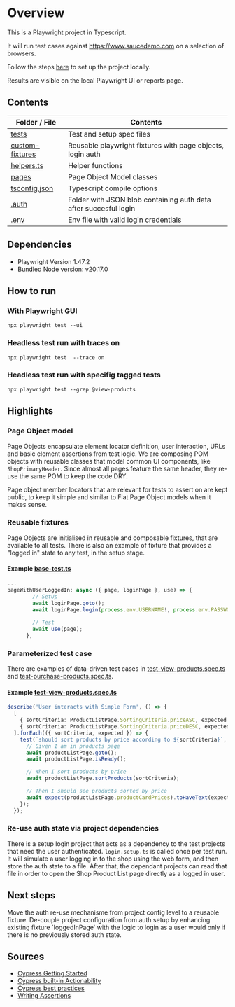 # Overview

This is a Playwright project in Typescript.

It will run test cases against https://www.saucedemo.com on a selection of browsers.

Follow the steps [here](https://playwright.dev/docs/intro) to set up the project locally.

Results are visible on the local Playwright UI or reports page.


## Contents


| **Folder / File**                                                                                                          | **Contents**                                                   |
|----------------------------------------------------------------------------------------------------------------------------|----------------------------------------------------------------|
| [tests](tests)                             | Test and setup spec files                           |
| [custom-fixtures](tests/custom-fixtures)                             | Reusable playwright fixtures with page objects, login auth                           |
| [helpers.ts](tests/helpers.ts)                             | Helper functions                          |
| [pages](tests/pages)                 | Page Object Model classes              |
| [tsconfig.json](tsconfig.json)                 | Typescript compile options               |
| [.auth](.auth)                 | Folder with JSON blob containing auth data after succesful login               |
| [.env](.env)                 | Env file with valid login credentials               |


## Dependencies

- Playwright Version 1.47.2
- Bundled Node version: v20.17.0

## How to run
### With Playwright GUI
`npx playwright test --ui`

### Headless test run with traces on
`npx playwright test  --trace on`

### Headless test run with specifig tagged tests
`npx playwright test --grep @view-products`

## Highlights

### Page Object model
Page Objects encapsulate element locator definition, user interaction, URLs and basic element assertions from test logic. We are composing POM objects with reusable classes that model common UI components, like `ShopPrimaryHeader`. Since almost all pages feature the same header, they re-use the same POM to keep the code DRY.

Page object member locators that are relevant for tests to assert on are kept public, to keep it simple and similar to Flat Page Object models when it makes sense.

### Reusable fixtures
Page Objects are initialised in reusable and composable fixtures, that are available to all tests. There is also an example of fixture that provides a "logged in" state to any test, in the setup stage.

#### Example [base-test.ts](ttests/custom-fixtures/base-test.ts)
```typescript
...
pageWithUserLoggedIn: async ({ page, loginPage }, use) => {
        // SetUp
        await loginPage.goto();
        await loginPage.login(process.env.USERNAME!, process.env.PASSWORD!);
        
        // Test
        await use(page);
      },

```


### Parameterized test case
There are examples of data-driven test cases in [test-view-products.spec.ts](tests/test-view-products.spec.ts) and [test-purchase-products.spec.ts](tests/test-purchase-products.spec.ts).

#### Example [test-view-products.spec.ts](tests/test-view-products.spec.ts)
```typescript
describe('User interacts with Simple Form', () => {
  [
    { sortCriteria: ProductListPage.SortingCriteria.priceASC, expected: ["$7.99", "$9.99", "$15.99", "$15.99", "$29.99", "$49.99"] },
    { sortCriteria: ProductListPage.SortingCriteria.priceDESC, expected: ["$49.99", "$29.99", "$15.99", "$15.99", "$9.99", "$7.99"] },
  ].forEach(({ sortCriteria, expected }) => {
    test(`should sort products by price according to ${sortCriteria}`, async ({ productListPage }) => {
      // Given I am in products page
      await productListPage.goto();
      await productListPage.isReady();

      // When I sort products by price
      await productListPage.sortProducts(sortCriteria);

      // Then I should see products sorted by price
      await expect(productListPage.productCardPrices).toHaveText(expected);
    });
  });

```

### Re-use auth state via project dependencies
There is a setup login project that acts as a dependency to the test projects that need the user authenticated. `login.setup.ts` is called once per test run. It will simulate a user logging in to the shop using the web form, and then store the auth state to a file. After that, the dependant projects can read that file in order to open the Shop Product List page directly as a logged in user. 


## Next steps
Move the auth re-use mechanisme from project config level to a reusable fixture. De-couple project configuration from auth setup by enhancing existing fixture `loggedInPage' with the logic to login as a user would only if there is no previously stored auth state.


## Sources
* [Cypress Getting Started](https://docs.cypress.io/guides/getting-started/installing-cypress)
* [Cypress built-in Actionability](https://docs.cypress.io/guides/core-concepts/interacting-with-elements)
* [Cypress best practices](https://docs.cypress.io/guides/references/best-practices)
* [Writing Assertions](https://testgrid.io/blog/cypress-assertions/)